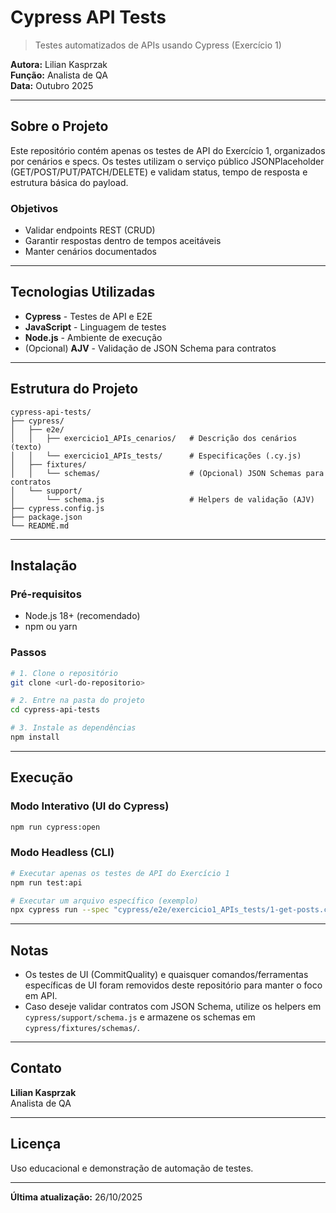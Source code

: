 # Cypress API Tests

> Testes automatizados de APIs usando Cypress (Exercício 1)

**Autora:** Lilian Kasprzak  
**Função:** Analista de QA  
**Data:** Outubro 2025

---

## Sobre o Projeto

Este repositório contém apenas os testes de API do Exercício 1, organizados por cenários e specs. Os testes utilizam o serviço público JSONPlaceholder (GET/POST/PUT/PATCH/DELETE) e validam status, tempo de resposta e estrutura básica do payload.

### Objetivos
- Validar endpoints REST (CRUD)
- Garantir respostas dentro de tempos aceitáveis
- Manter cenários documentados

---

## Tecnologias Utilizadas

- **Cypress** - Testes de API e E2E
- **JavaScript** - Linguagem de testes
- **Node.js** - Ambiente de execução
- (Opcional) **AJV** - Validação de JSON Schema para contratos

---

## Estrutura do Projeto

```
cypress-api-tests/
├── cypress/
│   ├── e2e/
│   │   ├── exercicio1_APIs_cenarios/   # Descrição dos cenários (texto)
│   │   └── exercicio1_APIs_tests/      # Especificações (.cy.js)
│   ├── fixtures/
│   │   └── schemas/                    # (Opcional) JSON Schemas para contratos
│   └── support/
│       └── schema.js                   # Helpers de validação (AJV)
├── cypress.config.js
├── package.json
└── README.md
```

---

## Instalação

### Pré-requisitos
- Node.js 18+ (recomendado)
- npm ou yarn

### Passos

```bash
# 1. Clone o repositório
git clone <url-do-repositorio>

# 2. Entre na pasta do projeto
cd cypress-api-tests

# 3. Instale as dependências
npm install
```

---

## Execução

### Modo Interativo (UI do Cypress)
```bash
npm run cypress:open
```

### Modo Headless (CLI)
```bash
# Executar apenas os testes de API do Exercício 1
npm run test:api

# Executar um arquivo específico (exemplo)
npx cypress run --spec "cypress/e2e/exercicio1_APIs_tests/1-get-posts.cy.js"
```

---

## Notas

- Os testes de UI (CommitQuality) e quaisquer comandos/ferramentas específicas de UI foram removidos deste repositório para manter o foco em API.
- Caso deseje validar contratos com JSON Schema, utilize os helpers em `cypress/support/schema.js` e armazene os schemas em `cypress/fixtures/schemas/`.

---

## Contato

**Lilian Kasprzak**  
Analista de QA

---

## Licença

Uso educacional e demonstração de automação de testes.

---

**Última atualização:** 26/10/2025